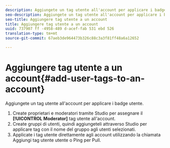 ```yaml
---
description: Aggiungete un tag utente all'account per applicare i badge utente.
seo-description: Aggiungete un tag utente all'account per applicare i badge utente.
seo-title: Aggiungere tag utente a un account
title: Aggiungere tag utente a un account
uuid: 737907 ff -4958-489 d-acef-fab 531 ebd 526
translation-type: tm+mt
source-git-commit: 67aeb3de964473b326c88c3a3f81ff48a6a12652

---
```



# Aggiungere tag utente a un account{#add-user-tags-to-an-account}

Aggiungete un tag utente all&#39;account per applicare i badge utente.

1. Create proprietari e moderatori tramite Studio per assegnare il **[!UICONTROL Moderator]** tag utente all&#39;account.
1. Create gruppi di utenti, quindi aggiungeteli attraverso Studio per applicare tag con il nome del gruppo agli utenti selezionati.
1. Applicate i tag utente direttamente agli account utilizzando la chiamata Aggiungi tag utente utente o Ping per Pull.

